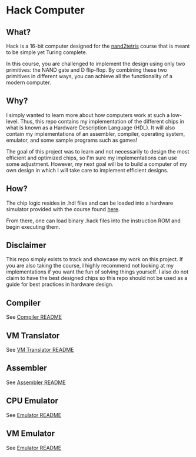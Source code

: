 # Hack Computer
## What?
Hack is a 16-bit computer designed for the [nand2tetris](https://www.nand2tetris.org/) course that is meant to be simple yet Turing complete.

In this course, you are challenged to implement the design using only two primitives: the NAND gate and D flip-flop. By combining these two primitives in different ways, you can achieve all the functionality of a modern computer.

## Why?
I simply wanted to learn more about how computers work at such a low-level. Thus, this repo contains my implementation of the different chips in what is known as a Hardware Description Language (HDL). It will also contain my implementations of an assembler, compiler, operating system, emulator, and some sample programs such as games!

The goal of this project was to learn and not necessarily to design the most efficient and optimized chips, so I'm sure my implementations can use some adjustment. However, my next goal will be to build a computer of my own design in which I will take care to implement efficient designs.

## How?
The chip logic resides in .hdl files and can be loaded into a hardware simulator provided with the course found [here](https://www.nand2tetris.org/software).

From there, one can load binary .hack files into the instruction ROM and begin executing them.

## Disclaimer
This repo simply exists to track and showcase my work on this project. If you are also taking the course, I highly recommend not looking at my implementations if you want the fun of solving things yourself. I also do not claim to have the best designed chips so this repo should not be used as a guide for best practices in hardware design.

## Compiler
See [Compiler README](compiler/README.md)

## VM Translator
See [VM Translator README](vm_translator/README.md)

## Assembler
See [Assembler README](assembler/README.md)

## CPU Emulator
See [Emulator README](emulator/README.md)

## VM Emulator
See [Emulator README](vm_emulator/README.md)
